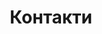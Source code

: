 ---
title: Контакти
url: '/ua/contacts'
menu:
  main:
    identifier: contacts
    name: Контакти
    weight: 1
---